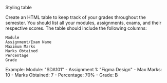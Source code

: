 Styling table

Create an HTML table to keep track of your grades throughout the semester. You should list all your modules, assignments, exams, and their respective scores. The table should include the following columns:

    Module
    Assignment/Exam Name
    Maximum Marks
    Marks Obtained
    Percentage
    Grade

Example: Module: "SDA101" - Assignment 1: "Figma Design" - Max Marks: 10 - Marks Obtained: 7 - Percentage: 70% - Grade: B
